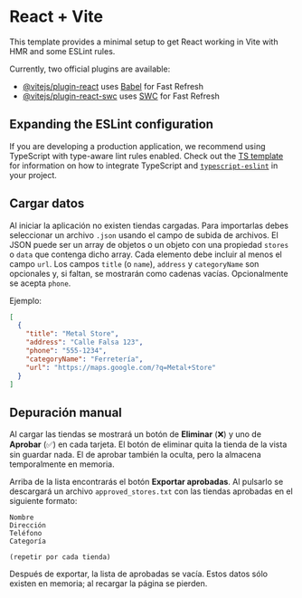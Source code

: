 # React + Vite

This template provides a minimal setup to get React working in Vite with HMR and some ESLint rules.

Currently, two official plugins are available:

- [@vitejs/plugin-react](https://github.com/vitejs/vite-plugin-react/blob/main/packages/plugin-react) uses [Babel](https://babeljs.io/) for Fast Refresh
- [@vitejs/plugin-react-swc](https://github.com/vitejs/vite-plugin-react/blob/main/packages/plugin-react-swc) uses [SWC](https://swc.rs/) for Fast Refresh

## Expanding the ESLint configuration

If you are developing a production application, we recommend using TypeScript with type-aware lint rules enabled. Check out the [TS template](https://github.com/vitejs/vite/tree/main/packages/create-vite/template-react-ts) for information on how to integrate TypeScript and [`typescript-eslint`](https://typescript-eslint.io) in your project.

## Cargar datos

Al iniciar la aplicación no existen tiendas cargadas. Para importarlas debes
seleccionar un archivo `.json` usando el campo de subida de archivos. El JSON
puede ser un array de objetos o un objeto con una propiedad `stores` o `data`
que contenga dicho array. Cada elemento debe incluir al menos el campo `url`.
Los campos `title` (o `name`), `address` y `categoryName` son opcionales y, si
faltan, se mostrarán como cadenas vacías. Opcionalmente se acepta `phone`.

Ejemplo:

```json
[
  {
    "title": "Metal Store",
    "address": "Calle Falsa 123",
    "phone": "555-1234",
    "categoryName": "Ferretería",
    "url": "https://maps.google.com/?q=Metal+Store"
  }
]
```

## Depuración manual

Al cargar las tiendas se mostrará un botón de **Eliminar** (❌) y uno de **Aprobar** (✅) en cada tarjeta. El botón de eliminar quita la tienda de la vista sin guardar nada. El de aprobar también la oculta, pero la almacena temporalmente en memoria.

Arriba de la lista encontrarás el botón **Exportar aprobadas**. Al pulsarlo se descargará un archivo `approved_stores.txt` con las tiendas aprobadas en el siguiente formato:

```
Nombre
Dirección
Teléfono
Categoría

(repetir por cada tienda)
```

Después de exportar, la lista de aprobadas se vacía. Estos datos sólo existen en memoria; al recargar la página se pierden.
